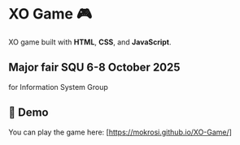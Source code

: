 # XO Game 🎮

XO game built with **HTML**, **CSS**, and **JavaScript**.

## Major fair SQU 6-8 October 2025

for Information System Group 
## 🚀 Demo
You can play the game here: 
[https://mokrosi.github.io/XO-Game/]


